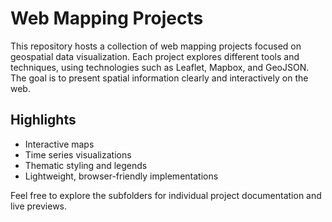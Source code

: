 # Web Mapping Projects

This repository hosts a collection of web mapping projects focused on geospatial data visualization. Each project explores different tools and techniques, using technologies such as Leaflet, Mapbox, and GeoJSON. The goal is to present spatial information clearly and interactively on the web.

## Highlights

- Interactive maps
- Time series visualizations
- Thematic styling and legends
- Lightweight, browser-friendly implementations

Feel free to explore the subfolders for individual project documentation and live previews.
